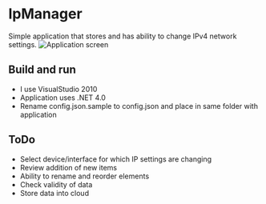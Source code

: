 # IpManager

Simple application that stores and has ability to change IPv4 network settings.
![Application screen](https://raw.github.com/bumbu/IpManager/images/screen.png)

## Build and run

* I use VisualStudio 2010
* Application uses .NET 4.0
* Rename config.json.sample to config.json and place in same folder with application

## ToDo

* Select device/interface for which IP settings are changing
* Review addition of new items
* Ability to rename and reorder elements
* Check validity of data
* Store data into cloud